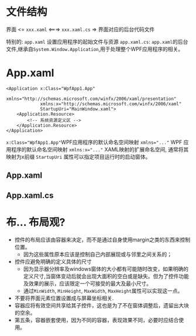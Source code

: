 

# 文件结构

界面 <= `xxx.xaml` <===> `xxx.xaml.cs` => 界面对应的后台代码文件

特别的: `app.xaml` 设置应用程序的起始文件与资源 `app.xaml.cs`: `app.xaml`的后台文件,继承自`System.Window.Application`,用于处理整个WPF应用程序的相关。

# App.xaml

```{xml}
<Application x:Class="WpfApp1.App"
             xmlns="http://schemas.microsoft.com/winfx/2006/xaml/presentation"
             xmlns:x="http://schemas.microsoft.com/winfx/2006/xaml"
             StartupUri="MainWindow.xaml">
    <Application.Resource>
        <!-- 系统资源定义区 -->
    </Application.Resource>
</Application>
```

`x:Class="WpfApp1.App"`WPF应用程序的默认命名空间映射 `xmlns="..."` WPF 应用程序的默认命名空间映射 `xmlns:x="..."` XAML映射的扩展命名空间, 通常将其映射为x前缀 `StartupUri` 属性可以指定项目运行时的启动窗体。

## App.xaml

## App.xaml.cs

# 布... 布局观?

- 控件的布局应该由容器来决定，而不是通过自身使用margin之类的东西来控制位置。
    - 因为这些属性原本应该是控制自己内部展现或与邻里之间关系的；
- 控件应避免明确的定义具体的尺寸
    - 因为显示器分辨率及windows窗体的大小都有可能随时改变，如果明确的定义尺寸,当窗体变动后就会出现大面积的空白或是缺失。但为了控件功能及效果的展示，应该限定一个可接受的最大及最小尺寸。
    - 通过`MinWidth`, `MinHeight`, `MaxWidth`, `MaxHeight`属性可以实现这一点。
- 不要将界面元素位置设置成与屏幕坐标相关.
- 容器应将有效空间共享给其子控件，这也是为了不在窗体调整后，遗留出大块的空余。
- 第五条，容器嵌套使用，因为不同的容器，表现效果不同，必要时应结合使用。
